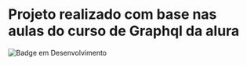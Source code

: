 # Projeto realizado com base nas aulas do curso de Graphql da alura

![Badge em Desenvolvimento](http://img.shields.io/static/v1?label=STATUS&message=EM%20DESENVOLVIMENTO&color=GREEN&style=for-the-badge)

